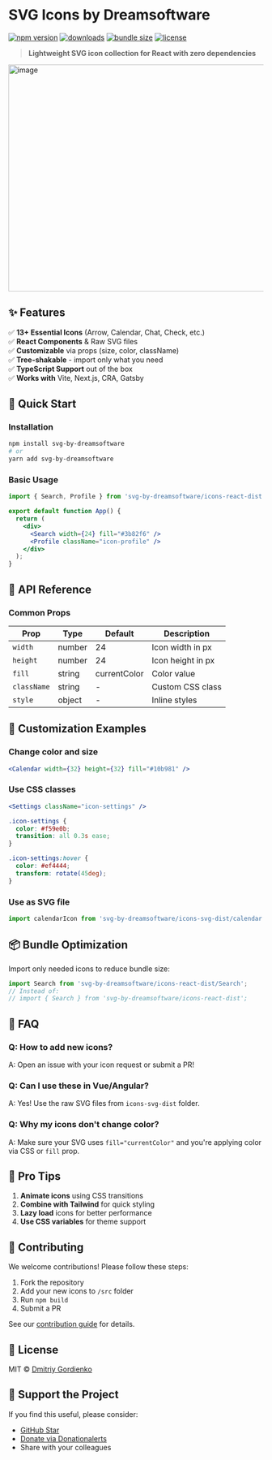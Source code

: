 
# SVG Icons by Dreamsoftware

[![npm version](https://img.shields.io/npm/v/svg-by-dreamsoftware.svg?style=flat-square)](https://www.npmjs.com/package/svg-by-dreamsoftware)
[![downloads](https://img.shields.io/npm/dm/svg-by-dreamsoftware.svg?style=flat-square)](https://www.npmjs.com/package/svg-by-dreamsoftware)
[![bundle size](https://img.shields.io/bundlephobia/minzip/svg-by-dreamsoftware?style=flat-square)](https://bundlephobia.com/package/svg-by-dreamsoftware)
[![license](https://img.shields.io/github/license/dmitriyg0r/icons?style=flat-square)](https://github.com/dmitriyg0r/icons)

> **Lightweight SVG icon collection for React with zero dependencies**

<img width="560" height="447" alt="image" src="https://github.com/user-attachments/assets/385318e9-1fb9-432b-b912-2228513049f0" />

## ✨ Features

✅ **13+ Essential Icons** (Arrow, Calendar, Chat, Check, etc.)  
✅ **React Components** & Raw SVG files  
✅ **Customizable** via props (size, color, className)  
✅ **Tree-shakable** - import only what you need  
✅ **TypeScript Support** out of the box  
✅ **Works with** Vite, Next.js, CRA, Gatsby  

## 🚀 Quick Start

### Installation
```bash
npm install svg-by-dreamsoftware
# or
yarn add svg-by-dreamsoftware
```

### Basic Usage
```jsx
import { Search, Profile } from 'svg-by-dreamsoftware/icons-react-dist';

export default function App() {
  return (
    <div>
      <Search width={24} fill="#3b82f6" />
      <Profile className="icon-profile" />
    </div>
  );
}
```

## 🔧 API Reference

### Common Props
| Prop      | Type     | Default | Description                     |
|-----------|----------|---------|---------------------------------|
| `width`   | number   | 24      | Icon width in px                |
| `height`  | number   | 24      | Icon height in px               |
| `fill`    | string   | currentColor | Color value              |
| `className` | string | -       | Custom CSS class                |
| `style`   | object   | -       | Inline styles                   |

## 🎨 Customization Examples

### Change color and size
```jsx
<Calendar width={32} height={32} fill="#10b981" />
```

### Use CSS classes
```jsx
<Settings className="icon-settings" />
```
```css
.icon-settings {
  color: #f59e0b;
  transition: all 0.3s ease;
}

.icon-settings:hover {
  color: #ef4444;
  transform: rotate(45deg);
}
```

### Use as SVG file
```js
import calendarIcon from 'svg-by-dreamsoftware/icons-svg-dist/calendar.svg';
```

## 📦 Bundle Optimization

Import only needed icons to reduce bundle size:
```jsx
import Search from 'svg-by-dreamsoftware/icons-react-dist/Search';
// Instead of:
// import { Search } from 'svg-by-dreamsoftware/icons-react-dist';
```

## 🤔 FAQ

### Q: How to add new icons?
A: Open an issue with your icon request or submit a PR!

### Q: Can I use these in Vue/Angular?
A: Yes! Use the raw SVG files from `icons-svg-dist` folder.

### Q: Why my icons don't change color?
A: Make sure your SVG uses `fill="currentColor"` and you're applying color via CSS or `fill` prop.

## 🌟 Pro Tips

1. **Animate icons** using CSS transitions
2. **Combine with Tailwind** for quick styling
3. **Lazy load** icons for better performance
4. **Use CSS variables** for theme support

## 🤝 Contributing

We welcome contributions! Please follow these steps:
1. Fork the repository
2. Add your new icons to `/src` folder
3. Run `npm build`
4. Submit a PR

See our [contribution guide](CONTRIBUTING.md) for details.

## 📜 License

MIT © [Dmitriy Gordienko](https://github.com/dmitriyg0r)

## 💖 Support the Project

If you find this useful, please consider:
- [GitHub Star](https://github.com/dmitriyg0r/icons)
- [Donate via Donationalerts](https://www.donationalerts.com/r/dmitriygor)
- Share with your colleagues
